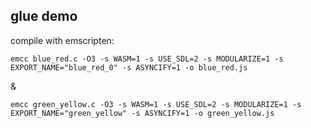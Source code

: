 ## glue demo

compile with emscripten:

```
emcc blue_red.c -O3 -s WASM=1 -s USE_SDL=2 -s MODULARIZE=1 -s EXPORT_NAME="blue_red_0" -s ASYNCIFY=1 -o blue_red.js
```

&

```
emcc green_yellow.c -O3 -s WASM=1 -s USE_SDL=2 -s MODULARIZE=1 -s EXPORT_NAME="green_yellow" -s ASYNCIFY=1 -o green_yellow.js
```

